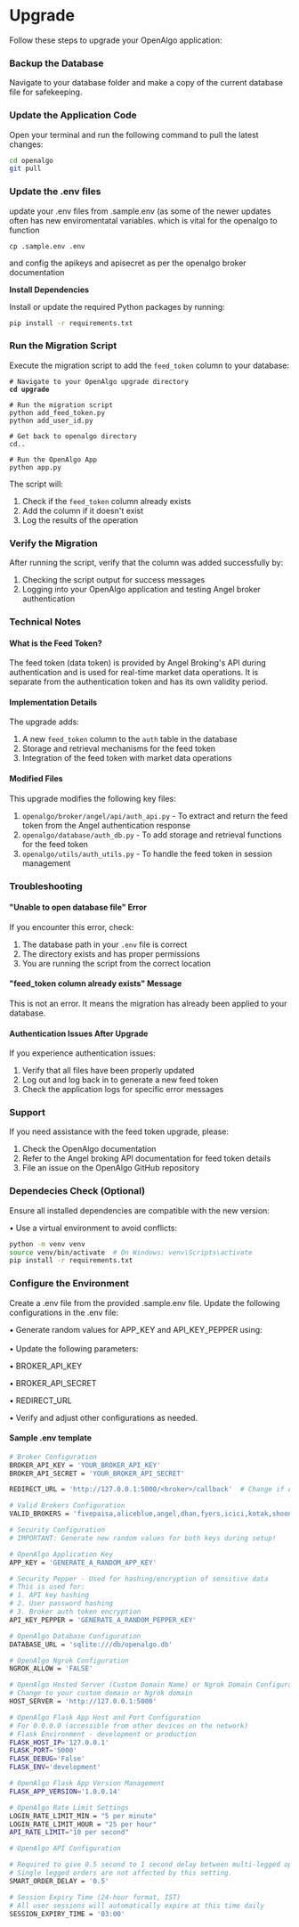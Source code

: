 # Upgrade

Follow these steps to upgrade your OpenAlgo application:

### Backup the Database

Navigate to your database folder and make a copy of the current database file for safekeeping.



### Update the Application Code

Open your terminal and run the following command to pull the latest changes:

```bash
cd openalgo
git pull
```

### Update the .env files

update your .env files from .sample.env (as some of the newer updates often has new enviromentatal variables. which is vital for the openalgo to function

```
cp .sample.env .env
```

and config the apikeys and apisecret as per the openalgo broker documentation

**Install Dependencies**

Install or update the required Python packages by running:

```bash
pip install -r requirements.txt
```

### Run the Migration Script

Execute the migration script to add the `feed_token` column to your database:

<pre class="language-bash"><code class="lang-bash"># Navigate to your OpenAlgo upgrade directory
<strong>cd upgrade
</strong>
# Run the migration script
python add_feed_token.py
python add_user_id.py

# Get back to openalgo directory
cd..

# Run the OpenAlgo App
python app.py
</code></pre>

The script will:

1. Check if the `feed_token` column already exists
2. Add the column if it doesn't exist
3. Log the results of the operation

### Verify the Migration

After running the script, verify that the column was added successfully by:

1. Checking the script output for success messages
2. Logging into your OpenAlgo application and testing Angel broker authentication

### Technical Notes

#### What is the Feed Token?

The feed token (data token) is provided by Angel Broking's API during authentication and is used for real-time market data operations. It is separate from the authentication token and has its own validity period.

#### Implementation Details

The upgrade adds:

1. A new `feed_token` column to the `auth` table in the database
2. Storage and retrieval mechanisms for the feed token
3. Integration of the feed token with market data operations

#### Modified Files

This upgrade modifies the following key files:

1. `openalgo/broker/angel/api/auth_api.py` - To extract and return the feed token from the Angel authentication response
2. `openalgo/database/auth_db.py` - To add storage and retrieval functions for the feed token
3. `openalgo/utils/auth_utils.py` - To handle the feed token in session management

### Troubleshooting

#### "Unable to open database file" Error

If you encounter this error, check:

1. The database path in your `.env` file is correct
2. The directory exists and has proper permissions
3. You are running the script from the correct location

#### "feed\_token column already exists" Message

This is not an error. It means the migration has already been applied to your database.

#### Authentication Issues After Upgrade

If you experience authentication issues:

1. Verify that all files have been properly updated
2. Log out and log back in to generate a new feed token
3. Check the application logs for specific error messages

### Support

If you need assistance with the feed token upgrade, please:

1. Check the OpenAlgo documentation
2. Refer to the Angel broking API documentation for feed token details
3. File an issue on the OpenAlgo GitHub repository



### Dependecies Check (Optional)

Ensure all installed dependencies are compatible with the new version:

• Use a virtual environment to avoid conflicts:

```bash
python -m venv venv
source venv/bin/activate  # On Windows: venv\Scripts\activate
pip install -r requirements.txt
```



### Configure the Environment

Create a .env file from the provided .sample.env file. Update the following configurations in the .env file:

• Generate random values for APP\_KEY and API\_KEY\_PEPPER using:\
\
• Update the following parameters:

• BROKER\_API\_KEY

• BROKER\_API\_SECRET

• REDIRECT\_URL

• Verify and adjust other configurations as needed.



#### Sample .env template

```bash
# Broker Configuration
BROKER_API_KEY = 'YOUR_BROKER_API_KEY'
BROKER_API_SECRET = 'YOUR_BROKER_API_SECRET'

REDIRECT_URL = 'http://127.0.0.1:5000/<broker>/callback'  # Change if different

# Valid Brokers Configuration
VALID_BROKERS = 'fivepaisa,aliceblue,angel,dhan,fyers,icici,kotak,shoonya,upstox,zebu,zerodha'

# Security Configuration
# IMPORTANT: Generate new random values for both keys during setup!

# OpenAlgo Application Key
APP_KEY = 'GENERATE_A_RANDOM_APP_KEY'

# Security Pepper - Used for hashing/encryption of sensitive data
# This is used for:
# 1. API key hashing
# 2. User password hashing
# 3. Broker auth token encryption
API_KEY_PEPPER = 'GENERATE_A_RANDOM_PEPPER_KEY'

# OpenAlgo Database Configuration
DATABASE_URL = 'sqlite:///db/openalgo.db'

# OpenAlgo Ngrok Configuration
NGROK_ALLOW = 'FALSE'

# OpenAlgo Hosted Server (Custom Domain Name) or Ngrok Domain Configuration
# Change to your custom domain or Ngrok domain
HOST_SERVER = 'http://127.0.0.1:5000'

# OpenAlgo Flask App Host and Port Configuration
# For 0.0.0.0 (accessible from other devices on the network)
# Flask Environment - development or production
FLASK_HOST_IP='127.0.0.1'
FLASK_PORT='5000'
FLASK_DEBUG='False'
FLASK_ENV='development'

# OpenAlgo Flask App Version Management
FLASK_APP_VERSION='1.0.0.14'

# OpenAlgo Rate Limit Settings
LOGIN_RATE_LIMIT_MIN = "5 per minute"
LOGIN_RATE_LIMIT_HOUR = "25 per hour"
API_RATE_LIMIT="10 per second"

# OpenAlgo API Configuration

# Required to give 0.5 second to 1 second delay between multi-legged option strategies
# Single legged orders are not affected by this setting.
SMART_ORDER_DELAY = '0.5'

# Session Expiry Time (24-hour format, IST)
# All user sessions will automatically expire at this time daily
SESSION_EXPIRY_TIME = '03:00'
```
